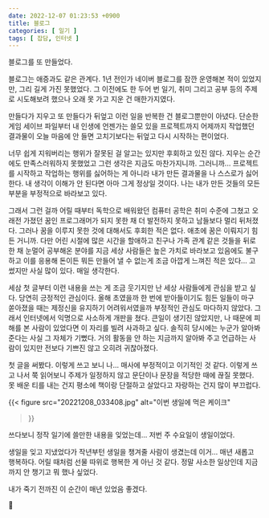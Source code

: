```yaml
---
date: 2022-12-07 01:23:53 +0900
title: 블로그
categories: [ 일기 ]
tags: [ 잡담, 인터넷 ]
---
```

블로그를 또 만들었다.

블로그는 애증과도 같은 관계다. 1년 전인가 네이버 블로그를 잠깐 운영해본 적이 있었지만, 그리 길게 가진 못했었다. 그 이전에도 한 두어 번 일기, 취미 그리고 공부 등의 주제로 시도해보려 했으나 오래 못 가고 지운 건 매한가지였다.

만들다가 지우고 또 만들다가 뒤엎고 이런 일을 반복한 건 블로그뿐만이 아녔다. 단순한 게임 세이브 파일부터 내 인생에 언젠가는 쓸모 있을 프로젝트까지 어제까지 작업했던 결과물이 오늘 마음에 안 들면 고치기보다는 뒤엎고 다시 시작하는 편이었다.

너무 쉽게 지워버리는 행위가 잘못된 걸 알고는 있지만 후회하고 있진 않다. 지우는 순간에도 만족스러워하지 못했었고 그런 생각은 지금도 마찬가지니까. 그러니까... 프로젝트를 시작하고 작업하는 행위를 싫어하는 게 아니라 내가 만든 결과물을 나 스스로가 싫어한다. 내 생각이 이해가 안 된다면 아마 그게 정상일 것이다. 나는 내가 만든 것들의 모든 부분을 부정적으로 바라보고 있다.

그래서 그런 걸까 어릴 때부터 독학으로 배워왔던 컴퓨터 공학은 취미 수준에 그쳤고 오래전 가졌던 꿈인 프로그래머가 되지 못한 채 더 발전하지 못하고 남들보다 멀리 뒤처졌다. 그러나 꿈을 이루지 못한 것에 대해서도 후회한 적은 없다. 애초에 꿈은 이뤄지기 힘든 거니까. 다만 어린 시절에 많은 시간을 할애하고 친구나 가족 관계 같은 것들을 뒤로한 채 눈멀어 공부해온 분야를 지금 세상 사람들은 높은 가치로 바라보고 있음에도 불구하고 이를 응용해 돈이든 뭐든 만들어 낼 수 없는게 조금 아깝게 느껴진 적은 있다... 고 썼지만 사실 많이 있다. 매일 생각한다.

세삼 첫 글부터 이런 내용을 쓰는 게 조금 웃기지만 난 세상 사람들에게 관심을 받고 싶다. 당연히 긍정적인 관심이다. 올해 초였을까 한 번에 받아들이기도 힘든 일들이 마구 쏟아졌을 때는 제정신을 유지하기 어려워서였을까 부정적인 관심도 마다하지 않았다. 그래서 인터넷에서 익명으로 사소하게 개판을 쳤다. 큰일이 생기진 않았지만, 나 때문에 피해를 본 사람이 있었다면 이 자리를 빌려 사과하고 싶다. 솔직히 당시에는 누군가 알아봐 준다는 사실 그 자체가 기뻤다. 거의 활동을 안 하는 지금까지 알아봐 주고 언급하는 사람이 있지만 전보다 기쁘진 않고 오히려 귀찮아졌다. 

첫 글을 써봤다. 이렇게 쓰고 보니 나... 매사에 부정적이고 이기적인 것 같다. 이렇게 쓰고 나서 쭉 읽어보니 주제가 일정하지 않고 문단이나 문장을 적당한 때에 끊질 못했다. 못 배운 티를 내는 건지 평소에 책이랑 단절하고 살았다고 자랑하는 건지 많이 부끄럽다.

{{< figure
  src="20221208_033408.jpg" 
  alt="이번 생일에 먹은 케이크"
>}}

쓰다보니 정작 일기에 쓸만한 내용을 잊었는데... 저번 주 수요일이 생일이었다.

생일을 잊고 지냈었다가 작년부턴 생일을 챙겨줄 사람이 생겼는데 이거... 매년 새롭고 행복하다. 어릴 때처럼 선물 따위로 행복한 게 아닌 것 같다. 정말 사소한 일상인데 지금까지 안 챙기고 뭐 했나 싶었다.

내가 죽기 전까진 이 순간이 매년 있었음 좋겠다.

:tiger:
